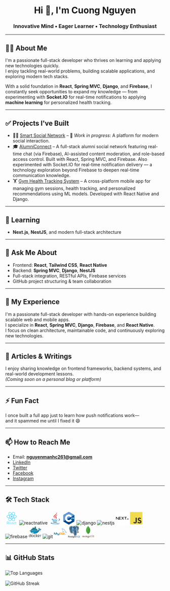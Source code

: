 <h1 align="center">Hi 👋, I'm Cuong Nguyen</h1>
<h3 align="center">Innovative Mind • Eager Learner • Technology Enthusiast</h3>

---

## 👨‍💻 About Me

I'm a passionate full-stack developer who thrives on learning and applying new technologies quickly.  
I enjoy tackling real-world problems, building scalable applications, and exploring modern tech stacks.

With a solid foundation in **React**, **Spring MVC**, **Django**, and **Firebase**, I constantly seek opportunities to expand my knowledge — from experimenting with **Socket.IO** for real-time notifications to applying **machine learning** for personalized health tracking.

---

## ✅ Projects I've Built

- 🧑‍💻 [Smart Social Network](https://github.com/CatV2004/smart-social-network) – 🚧 *Work in progress*: A platform for modern social interaction.
- 🎓 [AlumniConnect](https://github.com/CatV2004/AlumniConnect) – A full-stack alumni social network featuring real-time chat (via Firebase), AI-assisted content moderation, and role-based access control.
Built with React, Spring MVC, and Firebase. Also experimented with Socket.IO for real-time notification delivery — a technology exploration beyond Firebase to deepen real-time communication knowledge.
- 🏋️ [Gym Health Tracking System](https://github.com/CatV2004/gym-health-tracking-system) – A cross-platform mobile app for managing gym sessions, health tracking, and personalized recommendations using ML models. Developed with React Native and Django.

---

## 🌱 Learning

- **Next.js**, **NestJS**, and modern full-stack architecture

---

## 💬 Ask Me About

- Frontend: **React**, **Tailwind CSS**, **React Native**
- Backend: **Spring MVC**, **Django**, **NestJS**
- Full-stack integration, RESTful APIs, Firebase services
- GitHub project structuring & team collaboration

---

## 📄 My Experience

I'm a passionate full-stack developer with hands-on experience building scalable web and mobile apps.  
I specialize in **React**, **Spring MVC**, **Django**, **Firebase**, and **React Native**.  
I focus on clean architecture, maintainable code, and continuously exploring new technologies.

---

## 📝 Articles & Writings

I enjoy sharing knowledge on frontend frameworks, backend systems, and real-world development lessons.  
*(Coming soon on a personal blog or platform)*

---

## ⚡ Fun Fact

I once built a full app just to learn how push notifications work—  
and it spammed me until I fixed it 😄

---

## 📫 How to Reach Me

- Email: **nguyenmanhc261@gmail.com**
- [LinkedIn](https://linkedin.com/in/bedthu)
- [Twitter](https://twitter.com/catv2004)
- [Facebook](https://fb.com/nguyenmanhc261)
- [Instagram](https://instagram.com/nguyenmanhc261)

---

## 🛠️ Tech Stack

<p align="left">
  <img src="https://raw.githubusercontent.com/devicons/devicon/master/icons/react/react-original-wordmark.svg" alt="react" width="40" height="40"/>
  <img src="https://reactnative.dev/img/header_logo.svg" alt="reactnative" width="40" height="40"/>
  <img src="https://raw.githubusercontent.com/devicons/devicon/master/icons/java/java-original.svg" alt="java" width="40" height="40"/>
  <img src="https://raw.githubusercontent.com/devicons/devicon/master/icons/cplusplus/cplusplus-original.svg" alt="cplusplus" width="40" height="40"/>
  <img src="https://cdn.worldvectorlogo.com/logos/django.svg" alt="django" width="40" height="40"/>
  <img src="https://ik.imagekit.io/xpfqvs5zs/nestjs.png?updatedAt=1754224909453" alt="nestjs" width="40" height="40"/>
  <img src="https://raw.githubusercontent.com/devicons/devicon/master/icons/nextjs/nextjs-original-wordmark.svg" alt="nextjs" width="40" height="40" />
  <img src="https://raw.githubusercontent.com/devicons/devicon/master/icons/javascript/javascript-original.svg" alt="js" width="40" height="40"/>
  <img src="https://www.vectorlogo.zone/logos/firebase/firebase-icon.svg" alt="firebase" width="40" height="40"/>
  <img src="https://raw.githubusercontent.com/devicons/devicon/master/icons/docker/docker-original-wordmark.svg" alt="docker" width="40" height="40"/>
  <img src="https://www.vectorlogo.zone/logos/git-scm/git-scm-icon.svg" alt="git" width="40" height="40"/>
  <img src="https://raw.githubusercontent.com/devicons/devicon/master/icons/mysql/mysql-original-wordmark.svg" alt="mysql" width="40" height="40"/>
  <img src="https://raw.githubusercontent.com/devicons/devicon/master/icons/postgresql/postgresql-original-wordmark.svg" alt="postgresql" width="40" height="40"/>
  <img src="https://raw.githubusercontent.com/devicons/devicon/master/icons/mongodb/mongodb-original-wordmark.svg" alt="mongodb" width="40" height="40"/>
</p>

---

## 📊 GitHub Stats

<p>
  <img align="center" src="https://github-readme-stats.vercel.app/api/top-langs?username=catv2004&show_icons=true&locale=en&layout=compact" alt="Top Languages"/>
</p>
<p>
  <img align="center" src="https://github-readme-streak-stats.herokuapp.com/?user=catv2004" alt="GitHub Streak"/>
</p>

